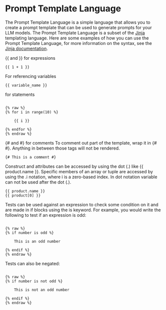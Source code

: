 # Prompt Template Language

The Prompt Template Language is a simple language that allows you to create a prompt template that can be used to generate prompts for your LLM models. The Prompt Template Language is a subset of the [Jinja](https://jinja.palletsprojects.com/en/3.1.x/) templating language. Here are some examples of how you can use the Prompt Template Language, for more information on the syntax, see the [Jinja documentation](https://jinja.palletsprojects.com/en/3.1.x/templates/).

\{\{ and \}\} for expressions

```
{{ 1 + 1 }}
```

For referencing variables

```
{{ variable_name }}
```

for statements

```markup

{% raw %}
{% for i in range(10) %}

    {{ i }}

{% endfor %}
{% endraw %}

```

{# and #} for comments To comment out part of the template, wrap it in {# #}. Anything in between those tags will not be rendered.

```
{# This is a comment #}
```

Construct and attributes can be accessed by using the dot (.) like \{\{ product.name \}\}. Specific members of an array or tuple are accessed by using the .i notation, where i is a zero-based index. In dot notation variable can not be used after the dot (.).

```
{{ product.name }}
{{ product[0] }}
```

Tests can be used against an expression to check some condition on it and are made in if blocks using the is keyword. For example, you would write the following to test if an expression is odd:

```markup

{% raw %}
{% if number is odd %}

    This is an odd number

{% endif %}
{% endraw %}

```

Tests can also be negated:

```

{% raw %}
{% if number is not odd %}

    This is not an odd number

{% endif %}
{% endraw %}
```
